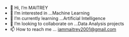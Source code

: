 - 👋 Hi, I’m MAITREY
- 👀 I’m interested in ...Machine Learning
- 🌱 I’m currently learning ...Artificial Intelligence
- 💞️ I’m looking to collaborate on ...Data Analysis projects
- 📫 How to reach me ... iammaitrey2001@gmail.com

<!---
maitrey007/maitrey007 is a ✨ special ✨ repository because its `README.md` (this file) appears on your GitHub profile.
You can click the Preview link to take a look at your changes.
--->

